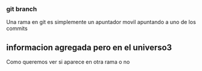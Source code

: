 ### git branch
Una rama en git es simplemente un apuntador movil apuntando a uno de los commits

## informacion agregada pero en el universo3
Como queremos ver si aparece en otra rama o no
